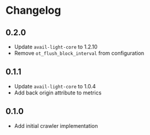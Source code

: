 # Changelog

## 0.2.0

- Update `avail-light-core` to 1.2.10
- Remove `ot_flush_block_interval` from configuration

## 0.1.1

- Update `avail-light-core` to 1.0.4
- Add back origin attribute to metrics

## 0.1.0

- Add initial crawler implementation
